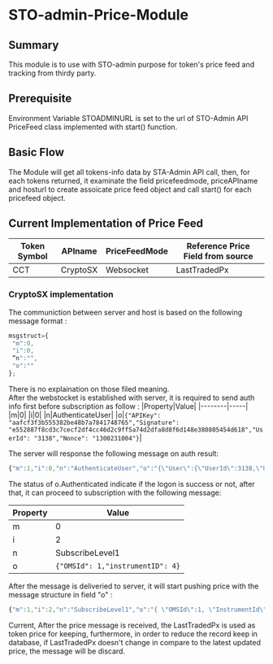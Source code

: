 # STO-admin-Price-Module
## Summary
This module is to use with STO-admin purpose for token's price feed and tracking from thirdy party.

## Prerequisite
Environment Variable STOADMINURL is set to the url of STO-Admin API </br>
PriceFeed class implemented with start() function.

## Basic Flow 
The Module will get all tokens-info data by STA-Admin API call, then, for each tokens returned, it examinate the field
pricefeedmode, priceAPIname and hosturl to create assoicate price feed object and call start() for each pricefeed object.

## Current Implementation of Price Feed 

|Token Symbol|APIname|PriceFeedMode|Reference Price Field from source|
|------------|-------|-------------|---------------------------------|
|CCT|CryptoSX|Websocket|LastTradedPx|

### CryptoSX implementation
The communiction between server and host is based on the following message format :
```javascript
msgstruct={
 "m":0,
 "i":0,
 “n":"",
 "o":""
};
```
There is no explaination on those filed meaning.</br>
After the webstocket is established with server, it is required to send auth info first before subscription as follow : 
|Property|Value|
|--------|-----|
|m|0|
|i|0|
|n|AuthenticateUser|
|o|```{"APIKey": "aafcf3f3b555382be48b7a7841748765","Signature": "e552887f8cd3c7cecf2df4cc46d2c9ff5a74d2dfa8d8f6d148e380805454d618","UserId": "3138","Nonce": "1300231004"}```|

The server will response the following message on auth result:
```javascript
{"m":1,"i":0,"n":"AuthenticateUser","o":"{\"User\":{\"UserId\":3138,\"UserName\":\"CCTmarketdata\",\"Email\":\"cct@cct.com\",\"EmailVerified\":true,\"AccountId\":3141,\"OMSId\":1,\"Use2FA\":false},\"Authenticated\":true,\"Locked\":false,\"Requires2FA\":false,\"EnforceEnable2FA\":false,\"TwoFAType\":null,\"TwoFAToken\":null}"}
```
The status of  o.Authenticated indicate if the logon is success or not, after that, it can proceed to subscription with the following message:

|Property|Value|
|--------|-----|
|m|0|
|i|2|
|n|SubscribeLevel1|
|o|```{"OMSId": 1,"instrumentID": 4}```|

After the message is deliveried to server, it will start pushing price with the message structure in field "o" :
```javascript
{"m":1,"i":2,"n":"SubscribeLevel1","o":"{ \"OMSId\":1, \"InstrumentId\":4, \"BestBid\":7279.77, \"BestOffer\":7362.54, \"LastTradedPx\":7362.54, \"LastTradedQty\":0.07699999, \"LastTradeTime\":1586322125714, \"SessionOpen\":7140.04, \"SessionHigh\":7450.46, \"SessionLow\":7099.04, \"SessionClose\":7362.54, \"Volume\":0.07699999, \"CurrentDayVolume\":21.45001190, \"CurrentDayNumTrades\":1511, \"CurrentDayPxChange\":222.50, \"Rolling24HrVolume\":104.57449258, \"Rolling24NumTrades\":7026, \"Rolling24HrPxChange\":0.7292139812073485068215026500, \"TimeStamp\":\"1586322125717\" }"}
```
Current, After the price message is received, the LastTradedPx is used as token price for keeping, furthermore, in order to reduce the record keep in database, if LastTradedPx doesn't change in compare to the latest updated price, the message will be discard.
